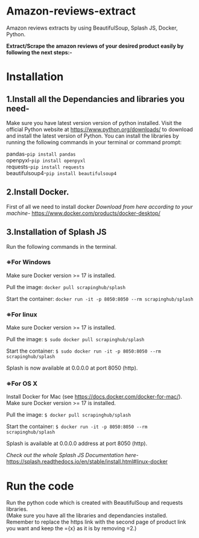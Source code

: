 # Amazon-reviews-extract
Amazon reviews extracts by using BeautifulSoup, Splash JS, Docker, Python.

**Extract/Scrape the amazon reviews of your desired product easily by following the next steps:-**

# Installation
## 1.Install all the Dependancies and libraries you need-
Make sure you have latest version version of python installed. Visit the official Python website at <a href="https://www.python.org/downloads/">https://www.python.org/downloads/</a> to download and install the latest version of Python.
You can install the libraries by running the following commands in your terminal or command prompt:

pandas-```pip install pandas```<br>
openpyxl-```pip install openpyxl```<br>
requests-```pip install requests```<br>
beautifulsoup4-```pip install beautifulsoup4```<br>

## 2.Install Docker.
First of all we need to install docker
*Download from here according to your machine-* 
<a href="https://www.docker.com/products/docker-desktop/"> https://www.docker.com/products/docker-desktop/</a>

## 3.Installation of Splash JS

Run the following commands in the terminal.
### ※For Windows
Make sure Docker version >= 17 is installed.

Pull the image:
```docker pull scrapinghub/splash```

Start the container:
```docker run -it -p 8050:8050 --rm scrapinghub/splash```

### ※For linux
Make sure Docker version >= 17 is installed.

Pull the image:
```$ sudo docker pull scrapinghub/splash```

Start the container:
```$ sudo docker run -it -p 8050:8050 --rm scrapinghub/splash```

Splash is now available at 0.0.0.0 at port 8050 (http).

### ※For OS X
Install Docker for Mac (see https://docs.docker.com/docker-for-mac/). Make sure Docker version >= 17 is installed.

Pull the image:
```$ docker pull scrapinghub/splash```

Start the container:
```$ docker run -it -p 8050:8050 --rm scrapinghub/splash```

Splash is available at 0.0.0.0 address at port 8050 (http).

*Check out the whole Splash JS Documentation here-* <a href="https://splash.readthedocs.io/en/stable/install.html#linux-docker">https://splash.readthedocs.io/en/stable/install.html#linux-docker</a>

# Run the code
Run the python code which is created with BeautifulSoup and requests libraries.<br>
(Make sure you have all  the libraries and dependancies installed.<br>
Remember to replace the https link with the second page of product link you want and keep the ={x} as it is by removing =2.)
